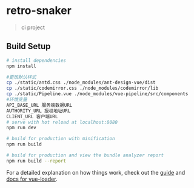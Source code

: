 # retro-snaker

> ci project

## Build Setup

``` bash
# install dependencies
npm install

#更改默认样式
cp ./static/antd.css ./node_modules/ant-design-vue/dist
cp ./static/codemirror.css ./node_modules/codemirror/lib
cp ./static/Pipeline.vue ./node_modules/vue-pipeline/src/components
#环境变量
API_BASE_URL 服务端数据URL 
AUTHORITY_URL 授权地址URL
CLIENT_URL 客户端URL
# serve with hot reload at localhost:8080
npm run dev

# build for production with minification
npm run build

# build for production and view the bundle analyzer report
npm run build --report
```

For a detailed explanation on how things work, check out the [guide](http://vuejs-templates.github.io/webpack/) and [docs for vue-loader](http://vuejs.github.io/vue-loader).
